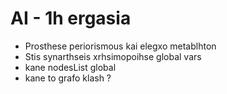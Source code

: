 # AI - 1h ergasia
- Prosthese periorismous kai elegxo metablhton
- Stis synarthseis xrhsimopoihse global vars
- kane nodesList global
- kane to grafo klash ?